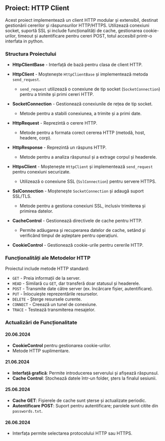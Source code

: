 ## Proiect: HTTP Client

Acest proiect implementează un client HTTP modular și extensibil, destinat gestionării cererilor și răspunsurilor HTTP/HTTPS. Utilizează conexiuni socket, suportă SSL și include funcționalități de cache, gestionarea cookie-urilor, timeout și autentificare pentru cereri POST, totul accesibil printr-o interfata in python.

### Structura Proiectului

- **HttpClientBase** - Interfață de bază pentru clasa de client HTTP.

- **HttpClient** - Moștenește `HttpClientBase` și implementează metoda `send_request`.
  - `send_request` utilizează o conexiune de tip socket (`SocketConnection`) pentru a trimite și primi cereri HTTP.

- **SocketConnection** - Gestionează conexiunile de rețea de tip socket.
  - Metode pentru a stabili conexiunea, a trimite și a primi date.

- **HttpRequest** - Reprezintă o cerere HTTP.
  - Metode pentru a formata corect cererea HTTP (metodă, host, headere, corp).

- **HttpResponse** - Reprezintă un răspuns HTTP.
  - Metode pentru a analiza răspunsul și a extrage corpul și headerele.

- **HttpsClient** - Moștenește `HttpClient` și implementează `send_request` pentru conexiuni securizate.
  - Utilizează o conexiune SSL (`SslConnection`) pentru servere HTTPS.

- **SslConnection** - Moștenește `SocketConnection` și adaugă suport SSL/TLS.
  - Metode pentru a gestiona conexiuni SSL, inclusiv trimiterea și primirea datelor.

- **CacheControl** - Gestionează directivele de cache pentru HTTP.
  - Permite adăugarea și recuperarea datelor de cache, setând și verificând timpul de așteptare pentru operațiuni.

- **CookieControl** - Gestionează cookie-urile pentru cererile HTTP.

### Funcționalități ale Metodelor HTTP

Proiectul include metode HTTP standard:
- `GET` - Preia informații de la server.
- `HEAD` - Similară cu `GET`, dar transferă doar statusul și headerele.
- `POST` - Transmite date către server (ex. încărcare fișier, autentificare).
- `PUT` - Înlocuiește reprezentările resurselor.
- `DELETE` - Șterge resursele curente.
- `CONNECT` - Creează un tunel de conexiune.
- `TRACE` - Testează transmiterea mesajelor.

### Actualizări de Funcționalitate

#### 20.06.2024
- **CookieControl** pentru gestionarea cookie-urilor.
- Metode HTTP suplimentare.

#### 21.06.2024
- **Interfață grafică**: Permite introducerea serverului și afișează răspunsul.
- **Cache Control**: Stochează datele într-un folder, șters la finalul sesiunii.

#### 25.06.2024
- **Cache GET**: Fișierele de cache sunt șterse și actualizate periodic.
- **Autentificare POST**: Suport pentru autentificare; parolele sunt citite din `passwords.txt`.

#### 26.06.2024
- Interfața permite selectarea protocolului HTTP sau HTTPS.
